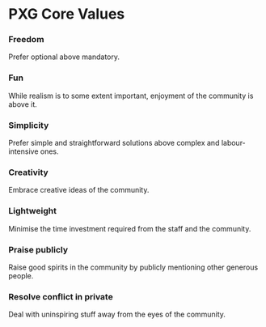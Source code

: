 # PXG Core Values

### Freedom
Prefer optional above mandatory.

### Fun
While realism is to some extent important, enjoyment of the community is above it.

### Simplicity
Prefer simple and straightforward solutions above complex and labour-intensive ones.

### Creativity
Embrace creative ideas of the community.

### Lightweight
Minimise the time investment required from the staff and the community.

### Praise publicly
Raise good spirits in the community by publicly mentioning other generous people.

### Resolve conflict in private
Deal with uninspiring stuff away from the eyes of the community.
